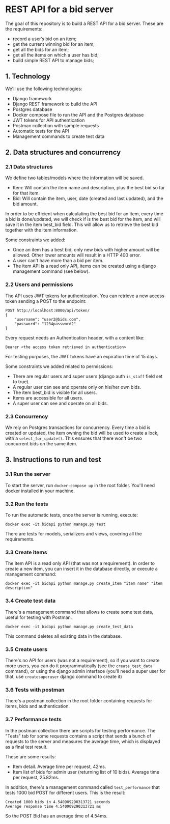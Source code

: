 # REST API for a bid server

The goal of this repository is to build a REST API for a bid server. These are the requirements:

* record a user’s bid on an item;
* get the current winning bid for an item;
* get all the bids for an item;
* get all the items on which a user has bid;
* build simple REST API to manage bids;

## 1. Technology

We'll use the following technologies:

* Django framework
* Django REST framework to build the API
* Postgres database
* Docker compose file to run the API and the Postgres database
* JWT tokens for API authentication
* Postman collection with sample requests
* Automatic tests for the API
* Management commands to create test data

## 2. Data structures and concurrency

### 2.1 Data structures

We define two tables/models where the information will be saved.

* Item: Will contain the item name and description, plus the best bid so far for that item.
* Bid: Will contain the item, user, date (created and last updated), and the bid amount.

In order to be efficient when calculating the best bid for an item, every time a bid is done/updated, we will check if is the best bid for the item, and will save it in the item best_bid field.
This will allow us to retrieve the best bid together with the item information.

Some constraints we added:

* Once an item has a best bid, only new bids with higher amount will be allowed. Other lower amounts will result in a HTTP 400 error.
* A user can't have more than a bid per item.
* The item API is a read only API, items can be created using a django management command (see below).

### 2.2 Users and permissions
The API uses JWT tokens for authentication. You can retrieve a new access token sending a POST to the endpoint:

```
POST http://localhost:8000/api/token/
{
    "username": "user2@bids.com",
    "password": "1234password2"
}
```

Every request needs an Authentication header, with a content like:

```
Bearer <the access token retrieved in authentication>
```

For testing purposes, the JWT tokens have an expiration time of 15 days.

Some constraints we added related to permissions:

* There are regular users and super users (django auth `is_staff` field set to true).
* A regular user can see and operate only on his/her own bids.
* The item best_bid is visible for all users.
* Items are accessible for all users.
* A super user can see and operate on all bids.

### 2.3 Concurrency
We rely on Postgres transactions for concurrency. 
Every time a bid is created or updated, the item owning the bid will be used to create a lock, with a `select_for_update()`.
This ensures that there won't be two concurrent bids on the same item.


## 3. Instructions to run and test

### 3.1 Run the server
To start the server, run `docker-compose up` in the root folder. You'll need docker installed in your machine.

### 3.2 Run the tests
To run the automatic tests, once the server is running, execute:

```
docker exec -it bidapi python manage.py test
```

There are tests for models, serializers and views, covering all the requirements.

### 3.3 Create items

The item API is a read only API (that was not a requirement). In order to create a new item, you can insert it in the database directly, or execute a management command:

```
docker exec -it bidapi python manage.py create_item "item name" "item description"
```

### 3.4 Create test data

There's a management command that allows to create some test data, useful for testing with Postman.

```
docker exec -it bidapi python manage.py create_test_data
```

This command deletes all existing data in the database.

### 3.5 Create users

There's no API for users (was not a requirement), so if you want to create more users, you can do it programmatically (see the `create_test_data` command), or using the django admin interface (you'll need a super user for that, use `createsuperuser` django command to create it) 

### 3.6 Tests with postman

There's a postman collection in the root folder containing requests for items, bids and authentication.

### 3.7 Performance tests

In the postman collection there are scripts for testing performance. The "Tests" tab for some requests contains a script that sends a bunch of requests to the server and measures the average time, which is displayed as a final test result. 

These are some results:

- Item detail. Average time per request, 42ms.
- Item list of bids for admin user (returning list of 10 bids). Average time per request, 25.82ms.

In addition, there's a management command called `test_performance` that tests 1000 bid POST for different users. This is the result:

```
Created 1000 bids in 4.540909290313721 seconds
Average response time 4.540909290313721 ms
```

So the POST Bid has an average time of 4.54ms.